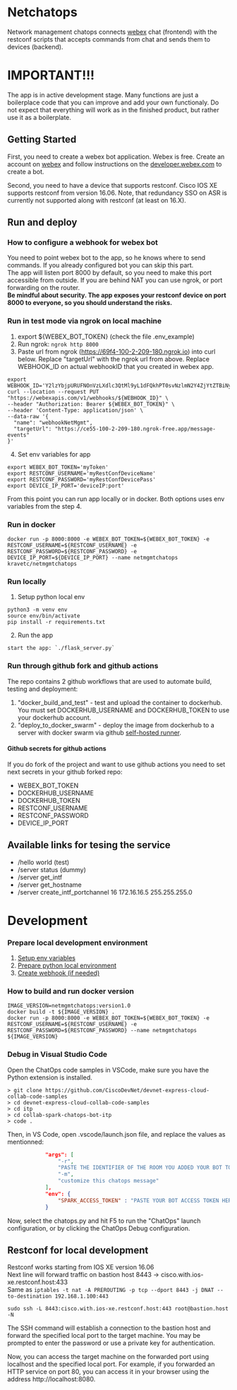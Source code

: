# Netchatops
Network management chatops connects [webex](https://www.webex.com) chat (frontend) with the restconf scripts that accepts commands from chat and sends them to devices (backend).

# IMPORTANT!!!
The app is in active development stage. Many functions are just a boilerplace code that you can improve and add your own functionaly. Do not expect that everything will work as in the finished product, but rather use it as a boilerplate.

## Getting Started

First, you need to create a webex bot application. Webex is free. Create an account on [webex](https://www.webex.com) and follow instructions on the [developer.webex.com](https://developer.webex.com/) to create a bot.

Second, you need to have a device that supports restconf. Cisco IOS XE supports restconf from version 16.06. Note, that redundancy SSO on ASR is currently not supported along with restconf (at least on 16.X).


## Run and deploy

### How to configure a webhook for webex bot
You need to point webex bot to the app, so he knows where to send commands. If you already configured bot you can skip this part.  
The app will listen port 8000 by default, so you need to make this port accessible from outside.
If you are behind NAT you can use ngrok, or port forwarding on the router.  
**Be mindful about security. The app exposes your restconf device on port 8000 to everyone, so you should understand the risks.**

### Run in test mode via ngrok on local machine
1. export ${WEBEX_BOT_TOKEN} (check the file .env_example)
2. Run ngrok: `ngrok http 8000`
3. Paste url from ngrok (https://69f4-100-2-209-180.ngrok.io) into curl below. Replace "targetUrl" with the ngrok url from above. Replace WEBHOOK_ID on actual webhookID that you created in webex app. 
```
export WEBHOOK_ID='Y2lzYbjpURUFNOnVzLXdlc3QtMl9yL1dFQkhPT0svNzlmN2Y4ZjYtZTBiNy00ZTI4LTlmZWYtMGQ3Y'
curl --location --request PUT "https://webexapis.com/v1/webhooks/${WEBHOOK_ID}" \
--header "Authorization: Bearer ${WEBEX_BOT_TOKEN}" \
--header 'Content-Type: application/json' \
--data-raw '{
  "name": "webhookNetMgmt",
  "targetUrl": "https://ce55-100-2-209-180.ngrok-free.app/message-events"
}'
```
4. Set env variables for app
``` 
export WEBEX_BOT_TOKEN='myToken'
export RESTCONF_USERNAME='myRestConfDeviceName'
export RESTCONF_PASSWORD='myRestConfDevicePass'
export DEVICE_IP_PORT='deviceIP:port'
```

From this point you can run app locally or in docker. Both options uses env variables from the step 4.


### Run in docker
```
docker run -p 8000:8000 -e WEBEX_BOT_TOKEN=${WEBEX_BOT_TOKEN} -e RESTCONF_USERNAME=${RESTCONF_USERNAME} -e RESTCONF_PASSWORD=${RESTCONF_PASSWORD} -e DEVICE_IP_PORT=${DEVICE_IP_PORT} --name netmgmtchatops kravetc/netmgmtchatops
```

### Run locally
1. Setup python local env
```
python3 -m venv env
source env/bin/activate
pip install -r requirements.txt
```
2. Run the app
```
start the app: `./flask_server.py`
```

### Run through github fork and github actions
The repo contains 2 github workflows that are used to automate build, testing and deployment: 
1. "docker_build_and_test" - test and upload the container to dockerhub. You must set DOCKERHUB_USERNAME and DOCKERHUB_TOKEN to use your dockerhub account.
2. "deploy_to_docker_swarm" - deploy the image from dockerhub to a server with docker swarm via github [self-hosted runner](https://docs.github.com/en/actions/hosting-your-own-runners/managing-self-hosted-runners/about-self-hosted-runners).


#### Github secrets for github actions
If you do fork of the project and want to use github actions you need to set next secrets in your github forked repo:
* WEBEX_BOT_TOKEN
* DOCKERHUB_USERNAME
* DOCKERHUB_TOKEN
* RESTCONF_USERNAME
* RESTCONF_PASSWORD
* DEVICE_IP_PORT


## Available links for tesing the service

* /hello world (test)
* /server status (dummy)
* /server get_intf
* /server get_hostname
* /server create_intf_portchannel 16 172.16.16.5 255.255.255.0



# Development

### Prepare local development environment
1. [Setup env variables](#set-env-variables-for-app)
2. [Prepare python local environment](#run-locally)
3. [Create webhook (if needed)](#run-in-test-mode-via-ngrok-on-local-machine)


### How to build and run docker version
```
IMAGE_VERSION=netmgmtchatops:version1.0
docker build -t ${IMAGE_VERSION} .
docker run -p 8000:8000 -e WEBEX_BOT_TOKEN=${WEBEX_BOT_TOKEN} -e RESTCONF_USERNAME=${RESTCONF_USERNAME} -e RESTCONF_PASSWORD=${RESTCONF_PASSWORD} --name netmgmtchatops ${IMAGE_VERSION}
```

### Debug in Visual Studio Code
Open the ChatOps code samples in VSCode, make sure you have the Python extension is installed.

```shell
> git clone https://github.com/CiscoDevNet/devnet-express-cloud-collab-code-samples
> cd devnet-express-cloud-collab-code-samples
> cd itp
> cd collab-spark-chatops-bot-itp
> code .
```

Then, in VS Code, open .vscode/launch.json file, and replace the values as mentionned:

```json
            "args": [
                "-r",
                "PASTE THE IDENTIFIER OF THE ROOM YOU ADDED YOUR BOT TO",
                "-m",
                "customize this chatops message"
            ],
            "env": {
                "SPARK_ACCESS_TOKEN" : "PASTE YOUR BOT ACCESS TOKEN HERE"
            }
```

Now, select the chatops.py 
and hit F5 to run the "ChatOps" launch configuration, or by clicking the ChatOps Debug configuration.


## Restconf for local development
Restconf works starting from IOS XE version 16.06  
Next line will forward traffic on bastion host 8443 -> cisco.with.ios-xe.restconf.host:433  
Same as `iptables -t nat -A PREROUTING -p tcp --dport 8443 -j DNAT --to-destination 192.168.1.100:443`

```
sudo ssh -L 8443:cisco.with.ios-xe.restconf.host:443 root@bastion.host -N
```
The SSH command will establish a connection to the bastion host and forward the specified local port to the target machine. You may be prompted to enter the password or use a private key for authentication.

Now, you can access the target machine on the forwarded port using localhost and the specified local port. For example, if you forwarded an HTTP service on port 80, you can access it in your browser using the address http://localhost:8080.
